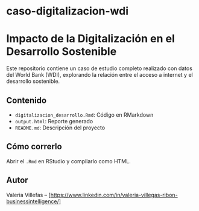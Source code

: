# caso-digitalizacion-wdi
# Impacto de la Digitalización en el Desarrollo Sostenible

Este repositorio contiene un caso de estudio completo realizado con datos del World Bank (WDI), explorando la relación entre el acceso a internet y el desarrollo sostenible.

## Contenido
- `digitalizacion_desarrollo.Rmd`: Código en RMarkdown
- `output.html`: Reporte generado
- `README.md`: Descripción del proyecto

## Cómo correrlo
Abrir el `.Rmd` en RStudio y compilarlo como HTML.

## Autor
Valeria Villefas – [https://www.linkedin.com/in/valeria-villegas-ribon-businessintelligence/]
